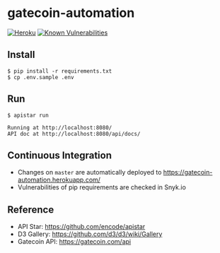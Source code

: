 # gatecoin-automation

[![Heroku](https://heroku-badge.herokuapp.com/?app=gatecoin-automation)](https://gatecoin-automation.herokuapp.com/) [![Known Vulnerabilities](https://snyk.io/test/github/thomasmktong/gatecoin-automation/badge.svg)](https://snyk.io/test/github/thomasmktong/gatecoin-automation)

## Install

```
$ pip install -r requirements.txt
$ cp .env.sample .env
```

## Run

```
$ apistar run

Running at http://localhost:8080/
API doc at http://localhost:8080/api/docs/
```

## Continuous Integration

* Changes on `master` are automatically deployed to https://gatecoin-automation.herokuapp.com/
* Vulnerabilities of pip requirements are checked in Snyk.io

## Reference

* API Star: https://github.com/encode/apistar
* D3 Gallery: https://github.com/d3/d3/wiki/Gallery
* Gatecoin API: https://gatecoin.com/api
